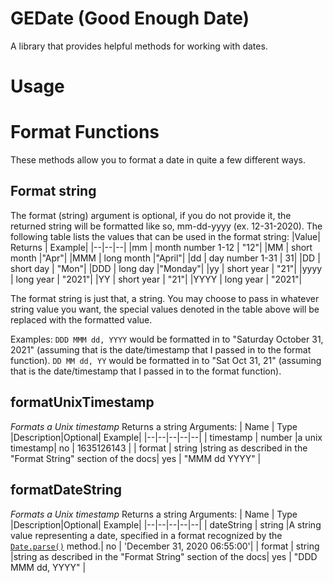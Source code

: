# GEDate (Good Enough Date)

A library that provides helpful methods for working with dates. 


# Usage 

# Format Functions
These methods allow you to format a date in quite a few different ways. 

## Format string
The format (string) argument is optional, if you do not provide it, the returned string will be formatted like so, mm-dd-yyyy (ex. 12-31-2020). The following table lists the values that can be used in the format string:
|Value| Returns | Example|
|--|--|--|
|mm  | month number 1-12 | "12"|
|MM  | short month  |"Apr"|
|MMM | long month  |"April"|
|dd  | day number 1-31 | 31|
|DD | short day | "Mon"|
|DDD  | long day |"Monday"|
|yy  | short year | "21"|
|yyyy  | long year | "2021"|
|YY  | short year | "21"|
|YYYY  | long year | "2021"|

The format string is just that, a string. You may choose to pass in whatever string value you want, the special values denoted in the table above will be replaced with the formatted value.

Examples:
`DDD MMM dd, YYYY` would be formatted in to "Saturday October 31, 2021" (assuming that is the date/timestamp that I passed in to the format function).
`DD MM dd, YY` would be formatted in to "Sat Oct 31, 21" (assuming that is the date/timestamp that I passed in to the format function).

## formatUnixTimestamp
*Formats a Unix timestamp*
Returns a string
Arguments:
| Name | Type |Description|Optional| Example|
|--|--|--|--|--|
| timestamp | number |a unix timestamp| no | 1635126143 |
| format | string |string as described in the "Format String" section of the docs| yes | "MMM dd YYYY" |

## formatDateString
*Formats a Unix timestamp*
Returns a string
Arguments:
| Name | Type |Description|Optional| Example|
|--|--|--|--|--|
| dateString | string |A string value representing a date, specified in a format recognized by the [`Date.parse()`](https://developer.mozilla.org/en-US/docs/Web/JavaScript/Reference/Global_Objects/Date/parse) method.| no | 'December 31, 2020 06:55:00'|
| format | string |string as described in the "Format String" section of the docs| yes | "DDD MMM dd, YYYY" |

